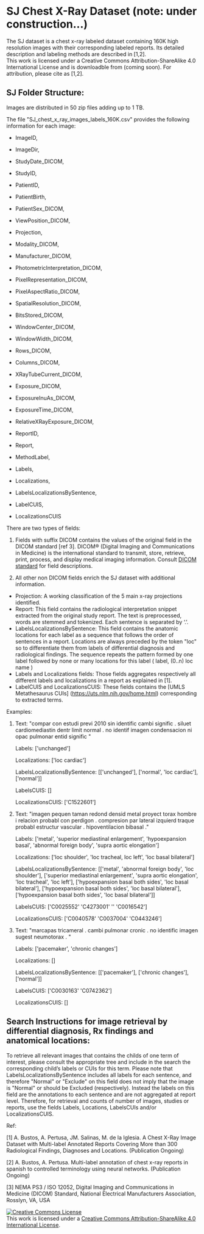 # SJ Chest X-Ray Dataset (note: under construction...)

The SJ dataset is a chest x-ray labeled dataset containing 160K high resolution images with their corresponding labeled reports. Its detailed description and labeling methods are described in [1,2].  
This work is licensed under a Creative Commons Attribution-ShareAlike 4.0 International License and is downloadble from (coming soon). For attribution, please cite as [1,2]. 

## SJ Folder Structure: 
Images are distributed in 50 zip files adding up to 1 TB. 

The file "SJ_chest_x_ray_images_labels_160K.csv" provides the following information for each image:

  - ImageID,
  
  - ImageDir,
  
  - StudyDate_DICOM, 
  
  - StudyID, 
  
  - PatientID, 
  
  - PatientBirth, 
  
  - PatientSex_DICOM, 
  
  - ViewPosition_DICOM, 
  
  - Projection, 
  
  - Modality_DICOM, 
  
  - Manufacturer_DICOM, 
  
  - PhotometricInterpretation_DICOM, 
  
  - PixelRepresentation_DICOM, 
  
  - PixelAspectRatio_DICOM, 
  
  - SpatialResolution_DICOM, 
  
  - BitsStored_DICOM, 
  
  - WindowCenter_DICOM,
  
  - WindowWidth_DICOM, 
  
  - Rows_DICOM, 
  
  - Columns_DICOM, 
  
  - XRayTubeCurrent_DICOM, 
  
  - Exposure_DICOM, 
  
  - ExposureInuAs_DICOM, 
  
  - ExposureTime_DICOM,
  
  - RelativeXRayExposure_DICOM, 
  
  - ReportID, 
  
  - Report, 
  
  - MethodLabel, 
  
  - Labels, 
  
  - Localizations, 
  
  - LabelsLocalizationsBySentence, 
  
  - LabelCUIS, 
  
  - LocalizationsCUIS
  
There are two types of fields: 

1. Fields with suffix DICOM contains the values of the original field in the DICOM standard [ref 3]. DICOM® (Digital Imaging and Communications in Medicine) is the international standard to transmit, store, retrieve, print, process, and display medical imaging information.  Consult [DICOM standard]( https://www.dicomstandard.org) for field descriptions. 

2. All other non DICOM fields enrich the SJ dataset with additional information.
- Projection: A working classification of the 5 main x-ray projections identified. 
- Report: This field contains the radiological interpretation snippet extracted from the original study report. The text is preprocessed, words are stemmed and tokenized. Each sentence is separated by ‘.’.
- LabelsLocalizationsBySentence: This field contains the anatomic locations for each label as a sequence that follows the order of sentences in a report. Locations are always preceded by the token "loc" so to differentiate them from labels of differential diagnosis and radiological findings. The sequence repeats the pattern formed by one label followed by none or many locations for this label ( label, (0..n) loc name )
- Labels and Localizations fields: Those fields aggregates respectively all different labels and localizations in a report as explained in [1]. 
- LabelCUIS and LocalizationsCUIS: These fields contains the [UMLS Metathesaurus CUIs] (https://uts.nlm.nih.gov/home.html) corresponding to extracted terms.

Examples: 
1. Text: "compar con estudi previ 2010 sin identific cambi signific . siluet cardiomediastin dentr limit normal . no identif imagen condensacion ni opac pulmonar entid signific " 

   Labels: ['unchanged']

   Localizations: ['loc  cardiac']

   LabelsLocalizationsBySentence: [['unchanged'], ['normal', 'loc cardiac'], ['normal']]
   
   LabelsCUIS: []
   
   LocalizationsCUIS: ['C1522601']

2. Text: "imagen pequen taman redond densid metal proyect torax hombre i relacion probabl con perdigon . compresion par lateral izquierd traque probabl estructur vascular . hipoventilacion bibasal ."

   Labels: ['metal', 'superior mediastinal enlargement', 'hypoexpansion basal', 'abnormal foreign body', 'supra aortic elongation']

   Localizations: ['loc  shoulder', 'loc  tracheal, loc  left', 'loc  basal bilateral']

   LabelsLocalizationsBySentence: [['metal', 'abnormal foreign body', 'loc shoulder'], ['superior mediastinal enlargement', 'supra aortic elongation', 'loc tracheal', 'loc left'], ['hypoexpansion basal both sides', 'loc basal bilateral'], ['hypoexpansion basal both sides', 'loc basal bilateral'], ['hypoexpansion basal both sides', 'loc basal bilateral']]
   
   LabelsCUIS: ['C0025552' 'C4273001' '' 'C0016542']
   
   LocalizationsCUIS: ['C0040578' 'C0037004' 'C0443246']

3. Text: "marcapas tricameral . cambi pulmonar cronic . no identific imagen sugest neumotorax . "

   Labels: ['pacemaker', 'chronic changes']

   Localizations: []

   LabelsLocalizationsBySentence: [['pacemaker'], ['chronic changes'], ['normal']]
   
   LabelsCUIS: ['C0030163' 'C0742362']
   
   LocalizationsCUIS: []


## Search Instructions for image retrieval by differential diagnosis, Rx findings and anatomical locations: 
To retrieve all relevant images that contains the childs of one term of interest, please consult the appropriate tree and include in the search the corresponding child’s labels or CUIs for this term.
Please note that LabelsLocalizationsBySentence includes all labels for each sentence, and therefore "Normal" or "Exclude" on this field does not imply that the image is "Normal" or should be Excluded (respectively). Instead the labels on this field are the annotations to each sentence and are not aggregated at report level. Therefore, for retrieval and counts of number of images, studies or reports, use the fields Labels, Locations, LabelsCUIs and/or LocalizationsCUIS.  

Ref:

[1] A. Bustos, A. Pertusa, JM. Salinas, M. de la Iglesia. A Chest X-Ray Image Dataset with Multi-label Annotated Reports Covering More than 300 Radiological Findings, Diagnoses and Locations. (Publication Ongoing)

[2] A. Bustos, A. Pertusa. Multi-label annotation of chest x-ray reports in spanish to controlled terminology using neural networks. (Publication Ongoing)

[3] NEMA PS3 / ISO 12052, Digital Imaging and Communications in Medicine (DICOM) Standard, National Electrical Manufacturers Association, Rosslyn, VA, USA

<a rel="license" href="http://creativecommons.org/licenses/by-sa/4.0/"><img alt="Creative Commons License" style="border-width:0" src="https://i.creativecommons.org/l/by-sa/4.0/88x31.png" /></a><br />This work is licensed under a <a rel="license" href="http://creativecommons.org/licenses/by-sa/4.0/">Creative Commons Attribution-ShareAlike 4.0 International License</a>.
